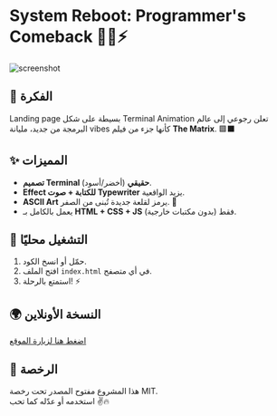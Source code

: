# System Reboot: Programmer's Comeback 👨‍💻⚡

![screenshot](https://i.imgur.com/your-screenshot-link.png)

## 🎯 الفكرة
Landing page بسيطة على شكل Terminal Animation تعلن رجوعي إلى عالم البرمجة من جديد، 
مليانة vibes كأنها جزء من فيلم **The Matrix**. 🟩⬛

## ✨ المميزات
- **تصميم Terminal حقيقي** (أخضر/أسود).
- **Effect للكتابة + صوت Typewriter** يزيد الواقعية.
- **ASCII Art** يرمز لقلعة جديدة تُبنى من الصفر. 🏰
- يعمل بالكامل بـ **HTML + CSS + JS** فقط (بدون مكتبات خارجية).

## 🚀 التشغيل محليًا
1. حمّل أو انسخ الكود.
2. افتح الملف `index.html` في أي متصفح.
3. استمتع بالرحلة! ⚡

## 🌍 النسخة الأونلاين
[اضغط هنا لزيارة الموقع](https://seif4d.github.io/comeback-terminal/)  

## 📜 الرخصة
هذا المشروع مفتوح المصدر تحت رخصة MIT.  
استخدمه أو عدّله كما تحب ✌️🔥
